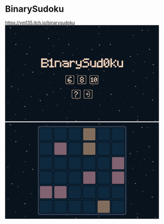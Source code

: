 # BinarySudoku
https://ym135.itch.io/binarysudoku
![Game1](https://github.com/YunusM235/BinarySudoku/blob/main/game1.png)
![Game2](https://github.com/YunusM235/BinarySudoku/blob/main/game2.png)

